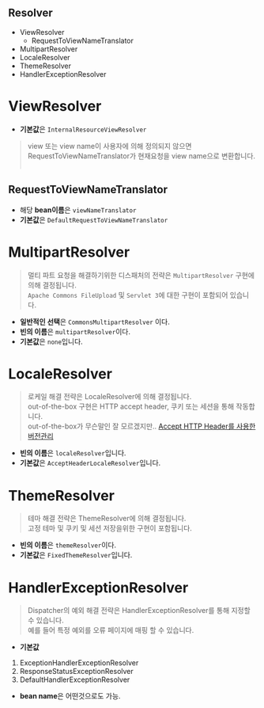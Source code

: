 
Resolver
---

- ViewResolver 
  - RequestToViewNameTranslator
- MultipartResolver 
- LocaleResolver  
- ThemeResolver
- HandlerExceptionResolver


# ViewResolver 
* **기본값**은 `InternalResourceViewResolver`

> view 또는 view name이 사용자에 의해 정의되지 않으면  
> RequestToViewNameTranslator가 현재요청을 view name으로 변환합니다.  

## RequestToViewNameTranslator
* 해당 **bean이름**은 `viewNameTranslator`  
* **기본값**은 `DefaultRequestToViewNameTranslator`  


# MultipartResolver
> 멀티 파트 요청을 해결하기위한 디스패처의 전략은 `MultipartResolver` 구현에 의해 결정됩니다.  
> `Apache Commons FileUpload` 및 `Servlet 3`에 대한 구현이 포함되어 있습니다.  
* **일반적인 선택**은 `CommonsMultipartResolver` 이다.
* **빈의 이름**은 `multipartResolver`이다. 
* **기본값**은 `none`입니다.  


# LocaleResolver
> 로케일 해결 전략은 LocaleResolver에 의해 결정됩니다.  
> out-of-the-box 구현은 HTTP accept header, 쿠키 또는 세션을 통해 작동합니다.  
> out-of-the-box가 무슨말인 잘 모르겠지만.. [Accept HTTP Header를 사용한 버전관리](https://github.com/Microsoft/aspnet-api-versioning/issues/42)
* **빈의 이름**은 `localeResolver`입니다.  
* **기본값**은 `AcceptHeaderLocaleResolver`입니다.  

# ThemeResolver
> 테마 해결 전략은 ThemeResolver에 의해 결정됩니다.  
> 고정 테마 및 쿠키 및 세션 저장을위한 구현이 포함됩니다.  
* **빈의 이름**은 `themeResolver`이다.  
* **기본값**은 `FixedThemeResolver`입니다.  



# HandlerExceptionResolver
> Dispatcher의 예외 해결 전략은 HandlerExceptionResolver를 통해 지정할 수 있습니다.  
> 예를 들어 특정 예외를 오류 페이지에 매핑 할 수 있습니다.  
* **기본값**
1. ExceptionHandlerExceptionResolver  
2. ResponseStatusExceptionResolver  
3. DefaultHandlerExceptionResolver  
* **bean name**은 어떤것으로도 가능.
